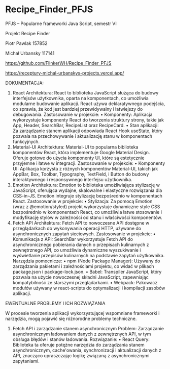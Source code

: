 # Recipe_Finder_PFJS
PFJS – Popularne frameworki Java Script, semestr VI

Projekt Recipe Finder

Piotr Pawlak 157852

Michał Urbansky 117141

https://github.com/FlinkerWH/Recipe_Finder_PFJS

https://receptury-michal-urbanskys-projects.vercel.app/



DOKUMENTACJA:
1. React
Architektura: React to biblioteka JavaScript służąca do budowy interfejsów użytkownika, oparta na komponentach, co umożliwia modularne budowanie aplikacji. React używa deklaratywnego podejścia, co sprawia, że kod jest bardziej przewidywalny i łatwiejszy do debugowania.
Zastosowanie w projekcie:
•	Komponenty: Aplikacja wykorzystuje komponenty React do tworzenia struktury strony, takie jak App, Header, SearchBar, RecipeList oraz RecipeCard.
•	Stan aplikacji: Za zarządzanie stanem aplikacji odpowiada React Hook useState, który pozwala na przechowywanie i aktualizację stanu w komponentach funkcyjnych.
2. Material-UI
Architektura: Material-UI to popularna biblioteka komponentów React, która implementuje Google Material Design. Oferuje gotowe do użycia komponenty UI, które są estetycznie przyjemne i łatwe w integracji.
Zastosowanie w projekcie:
•	Komponenty UI: Aplikacja korzysta z różnych komponentów Material-UI, takich jak AppBar, Box, Toolbar, Typography, TextField, i Button do budowy interaktywnego i responsywnego interfejsu użytkownika.
3. Emotion
Architektura: Emotion to biblioteka umożliwiająca stylizację w JavaScript, oferująca wydajne, skalowalne i elastyczne rozwiązania dla CSS-in-JS. Emotion integruje stylizację bezpośrednio w komponentach React.
Zastosowanie w projekcie:
•	Stylizacja: Za pomocą Emotion (wraz z @emotion/styled) projekt wykorzystuje dynamiczne style CSS bezpośrednio w komponentach React, co umożliwia łatwe stosowanie i modyfikację stylów w zależności od stanu i właściwości komponentów.
4. Fetch API
Architektura: Fetch API to nowoczesne API dostępne w przeglądarkach do wykonywania operacji HTTP, używane do asynchronicznych zapytań sieciowych.
Zastosowanie w projekcie:
•	Komunikacja z API: SearchBar wykorzystuje Fetch API do asynchronicznego pobierania danych o przepisach kulinarnych z zewnętrznego API, co umożliwia dynamiczne wyszukiwanie i wyświetlanie przepisów kulinarnych na podstawie zapytań użytkownika.
Narzędzia pomocnicze:
•	npm (Node Package Manager): Używany do zarządzania pakietami i zależnościami projektu, co widać w plikach package.json i package-lock.json.
•	Babel: Transpiler JavaScript, który pozwala na użycie nowoczesnej składni JavaScript, zapewniając kompatybilność ze starszymi przeglądarkami.
•	Webpack: Pakowacz modułów używany w react-scripts do optymalizacji i kompilacji zasobów aplikacji.


 EWENTUALNE PROBLEMY I ICH ROZWIĄZANIA

W procesie tworzenia aplikacji wykorzystującej wspomniane frameworki i narzędzia, mogą pojawić się różnorodne problemy techniczne.

1. Fetch API i zarządzanie stanem asynchronicznym
Problem: Zarządzanie asynchronicznym ładowaniem danych z zewnętrznych API, w tym obsługa błędów i stanów ładowania.
Rozwiązanie:
•	React Query: Biblioteka ta oferuje potężne narzędzia do zarządzania stanem asynchronicznym, cache'owania, synchronizacji i aktualizacji danych z API, znacząco upraszczając logikę związaną z asynchronicznymi zapytaniami.

